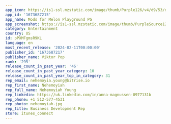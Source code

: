 ```yaml
---
app_icon: https://is1-ssl.mzstatic.com/image/thumb/Purple126/v4/d9/53/db/d953dbc6-56cb-e14d-0933-a669cde96fb0/AppIcon2-0-0-1x_U007emarketing-0-7-0-85-220.png/1024x1024bb.png
app_id: '1673687215'
app_name: Mods for Melon Playground PG
app_screenshot: https://is1-ssl.mzstatic.com/image/thumb/PurpleSource126/v4/ab/11/ce/ab11ce57-64c6-016b-130f-141476b12e98/26ef6620-d818-4025-bdd7-77499b62b9a1_3__U00283_U0029.jpg/2688x1242bb.png
category: Entertainment
country: US
id: pPXMFgmsR9KL
language: en
most_recent_release: '2024-02-11T00:00:00'
publisher_id: '1673687217'
publisher_name: Viktor Pop
rank: '295'
release_count_in_past_year: '46'
release_count_in_past_year_category: 10
release_count_in_past_year_top_in_category: 31
rep_email: nehemoyia.young@bitrise.io
rep_first_name: Nehemoyiah
rep_full_name: Nehemoyiah Young
rep_linkedin: https://uk.linkedin.com/in/anna-magnussen-0977131b
rep_phone: +1 512-577-4531
rep_photo: nehemoyiah.jpg
rep_title: Business Development Rep
store: itunes_connect
---
```

